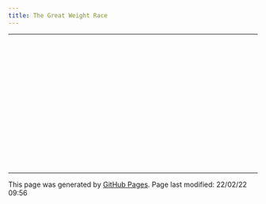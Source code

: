 ```yaml
---
title: The Great Weight Race
---
```

<style>
#gChartBox {
  position: relative;
  width: 100%;
  padding-top: 50%;
}
#gChart {
  position: absolute;
  top:0;
  left:0;
  right: 0;
  bottom: 0;
}
</style>

<div id="dataTable"></div>

<hr>

<div id="gChartBox"><div id="gChart"></div></div>

<script type="text/javascript" src="https://www.gstatic.com/charts/loader.js"></script>
<script type="text/javascript">

  let data = [
    ['Date','Martin','Phil'],
    ['06/01/22',91.6,122.2],
    ['11/01/22',90.9,121.0],
    ['14/01/22',88.1,121.1],
    ['18/01/22',88.0,119.8],
    ['21/01/22',88.6,118.5],
    ['25/01/22',88.9,119.9],
    ['28/01/22',88.6,117.9],
    ['01/02/22',88.6,117.9],
    ['04/02/22',88.6,117.5],
    ['08/02/22',88.6,117.3],
    ['11/02/22',88.6,116.8],
    ['15/02/22',88.6,116.3],
    ['18/02/22',88.6,116.6],
    ['22/02/22',88.6,117.2],
  ];

  google.charts.load("current", {"packages": ["corechart"]});
  google.charts.setOnLoadCallback(drawCht);
  function drawCht() {

    const tabDiv = document.getElementById("dataTable");
    const mnTgWgt = 79.4;
    const pmTgWgt = 100.0;

    let tabHTML = '<table>';
    tabHTML += '<tr style="font-size: 0.9em">' +
        '<th></th>' +
        '<th colspan="6">Martin (Target Weight: ' + mnTgWgt+ 'Kg)</th>' +
        '<th colspan="6">Phil (Target Weight: ' + pmTgWgt + 'Kg)</th>' +
        '</tr>';
    tabHTML += '<tr style="font-size: 0.9em">' +
        '<th>Date</th>' +
        '<th>Weight</th>' +
        '<th>Delta</th>' +
        '<th>Loss</th>' +
        '<th>% Target</th>' +
        '<th>% Lost</th>' +
        '<th>BMI</th>' +
        '<th>Weight</th>' +
        '<th>Delta</th>' +
        '<th>Loss</th>' +
        '<th>% Target</th>' +
        '<th>% Lost</th>' +
        '<th>BMI</th>' +
        '</tr>';

    let chtData = [['Date','Martin','Phil']]

    let mnStWgt = parseFloat(data[1][1]);
    let pmStWgt = parseFloat(data[1][2]);
    let mnPrevWgt = mnStWgt;
    let pmPrevWgt = pmStWgt;
    for (let i=1; i<data.length; i++) {
      dateStr = data[i][0];
      mnWgt = parseFloat(data[i][1]);
      pmWgt = parseFloat(data[i][2]);
      tabHTML += '<tr style="font-size: 0.9em">' +
          '<td>' + dateStr + '</td>' +
          '<td>' + mnWgt.toFixed(1) + '</td>' +
          '<td>' + (mnWgt-mnPrevWgt).toFixed(1) + '</td>' +
          '<td>' + (mnStWgt-mnWgt).toFixed(1) + '</td>' +
          '<td>' + ((mnStWgt-mnWgt)/(mnStWgt-mnTgWgt)*100).toFixed(1) + '%</td>' +
          '<td>' + (((mnStWgt-mnWgt)/mnStWgt)*100).toFixed(1) + '%</td>' +
          '<td>' + (mnWgt/3.0625).toFixed(1) + '</td>' +
          '<td>' + pmWgt.toFixed(1) + '</td>' +
          '<td>' + (pmWgt-pmPrevWgt).toFixed(1) + '</td>' +
          '<td>' + (pmStWgt-pmWgt).toFixed(1) + '</td>' +
          '<td>' + ((pmStWgt-pmWgt)/(pmStWgt-pmTgWgt)*100).toFixed(1) + '%</td>' +
          '<td>' + (((pmStWgt-pmWgt)/pmStWgt)*100).toFixed(1) + '%</td>' +
          '<td>' + (pmWgt/3.4225).toFixed(1) + '</td>' +
          '</tr>';

      dte = new Date('20'+dateStr.substr(6,2), (dateStr.substr(3,2)-1), dateStr.substr(0,2));
      chtData.push([ dte, 
          ((mnWgt-mnStWgt)/(mnTgWgt-mnStWgt)*100), 
          ((pmWgt-pmStWgt)/(pmTgWgt-pmStWgt)*100)]);

      mnPrevWgt = mnWgt;
      pmPrevWgt = pmWgt;
    }

    tabHTML += '</table>';

    tabDiv.innerHTML = tabHTML;

    const gChtData = google.visualization.arrayToDataTable(chtData);
    const chtOptions = {
      backgroundColor: "#FFFFFF",
      chartArea: { left: "6%", top: "2%", height: "80%", width: "88%" },
      pointsVisible: false,
      fontSize: 12,
      height: "100%",
      width: "100%",
      legend: "bottom",
      vAxis: { 
        viewWindow: {min: 0, max: 100},
        title: "% Target",
        titleTextStyle: {
          // color: <string>,
          // fontName: <string>,
          fontSize: 12,
          bold: true,
          italic: false,
        },
      },
      hAxis: {
        title: "Week",
        titleTextStyle: {
          // color: <string>,
          // fontName: <string>,
          fontSize: 12,
          bold: true,
          italic: false,
        },
      }, 
    };
    const chart = new google.visualization.LineChart( document.getElementById("gChart"));
    chart.draw(gChtData, chtOptions);
  }
</script>

<hr>
<p class="pagedate">This page was generated by <a href=".">GitHub Pages</a>.  Page last modified: 22/02/22 09:56</p>
